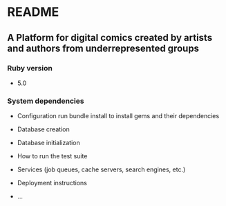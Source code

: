 # README

## A Platform for digital comics created by artists and authors from underrepresented groups

### Ruby version
*  5.0

### System dependencies

* Configuration
  run bundle install to install gems and their dependencies

* Database creation

* Database initialization

* How to run the test suite

* Services (job queues, cache servers, search engines, etc.)

* Deployment instructions

* ...
